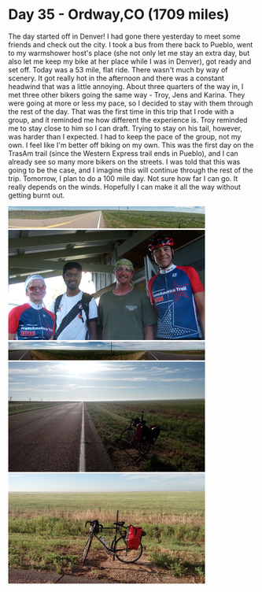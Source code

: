 # Day 35 - Ordway,CO (1709 miles)

The day started off in Denver! I had gone there yesterday to meet some friends and check out the city. I took a bus from there back to Pueblo, went to my warmshower host's place (she not only let me stay an extra day, but also let me keep my bike at her place while I was in Denver), got ready and set off. 
Today was a 53 mile, flat ride. There wasn't much by way of scenery. It got really hot in the afternoon and there was a constant headwind that was a little annoying.
About three quarters of the way in, I met three other bikers going the same way - Troy, Jens and Karina. They were going at more or less my pace, so I decided to stay with them through the rest of the day.
That was the first time in this trip that I rode with a group, and it reminded me how different the experience is. Troy reminded me to stay close to him so I can draft. Trying to stay on his tail, however, was harder than I expected. I had to keep the pace of the group, not my own. I feel like I'm better off biking on my own.
This was the first day on the TrasAm trail (since the Western Express trail ends in Pueblo), and I can already see so many more bikers on the streets. I was told that this was going to be the case, and I imagine this will continue through the rest of the trip.
Tomorrow, I plan to do a 100 mile day. Not sure how far I can go. It really depends on the winds. Hopefully I can make it all the way without getting burnt out. 

![](/images/transam/ordway1.jpg ".")
![](/images/transam/ordway2.jpg ".")
![](/images/transam/ordway3.jpg ".")
![](/images/transam/ordway4.jpg ".")
![](/images/transam/ordway5.jpg ".")